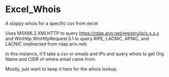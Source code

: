 # Excel_Whois
A sloppy whois for a specific csv from excel

Uses MSXML2.XMLHTTP to query https://rdap.arin.net/registry/ip/x.x.x.x and WinHttp.WinHttpRequest.5.1 to query RIPE, LACNIC, APNIC, and LACNIC (redirected from rdap.arin.net)

In this instance, it'll take a csv or emails and IPs and query whois to get Org Name and CIDR of where email came from.

Mostly, just want to keep it here for the whois lookup.
